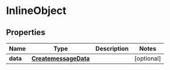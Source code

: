 # InlineObject

## Properties
Name | Type | Description | Notes
------------ | ------------- | ------------- | -------------
**data** | [**CreatemessageData**](CreatemessageData.md) |  |  [optional]
